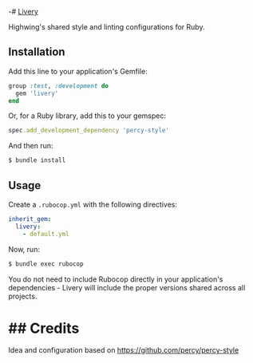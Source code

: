 -# [Livery](https://en.wikipedia.org/wiki/Aircraft_livery)

Highwing's shared style and linting configurations for Ruby.

## Installation

Add this line to your application's Gemfile:

```ruby
group :test, :development do
  gem 'livery'
end
```

Or, for a Ruby library, add this to your gemspec:

```ruby
spec.add_development_dependency 'percy-style'
```

And then run:

```bash
$ bundle install
```

## Usage

Create a `.rubocop.yml` with the following directives:

```yaml
inherit_gem:
  livery:
    - default.yml
```

Now, run:

```bash
$ bundle exec rubocop
```

You do not need to include Rubocop directly in your application's dependencies - Livery will include the proper versions shared across all projects.

# ## Credits
Idea and configuration based on https://github.com/percy/percy-style
